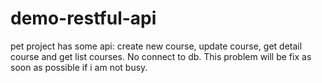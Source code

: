 # demo-restful-api
pet project has some api: create new course, update course, get detail course and get list courses.
No connect to db. This problem will be fix as soon as possible if i am not busy.
